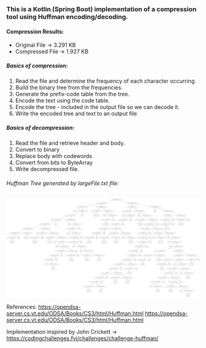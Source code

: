 ### This is a Kotlin (Spring Boot) implementation of a compression tool using Huffman encoding/decoding.

#### Compression Results:

* Original File -> 3.291 KB
* Compressed File -> 1.927 KB

##### Basics of compression:

1. Read the file and determine the frequency of each character occurring.
2. Build the binary tree from the frequencies.
3. Generate the prefix-code table from the tree.
4. Encode the text using the code table.
5. Encode the tree - included in the output file so we can decode it.
6. Write the encoded tree and text to an output file

##### Basics of decompression:

1. Read the file and retrieve header and body.
2. Convert to binary
3. Replace body with codewords
4. Convert from bits to ByteArray
5. Write decompressed file.

###### Huffman Tree generated by largeFile.txt file:

![](src/main/resources/graphviz.svg)

References:
https://opendsa-server.cs.vt.edu/ODSA/Books/CS3/html/Huffman.html
https://opendsa-server.cs.vt.edu/ODSA/Books/CS3/html/Huffman.html

Implementation inspired by John Crickett -> https://codingchallenges.fyi/challenges/challenge-huffman/
